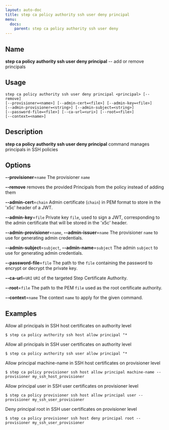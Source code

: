 ```yaml
---
layout: auto-doc
title: step ca policy authority ssh user deny principal
menu:
  docs:
    parent: step ca policy authority ssh user deny
---
```


## Name
**step ca policy authority ssh user deny principal** -- add or remove principals

## Usage

```raw
step ca policy authority ssh user deny principal <principal> [--remove]
[--provisioner=<name>] [--admin-cert=<file>] [--admin-key=<file>]
[--admin-provisioner=<string>] [--admin-subject=<string>]
[--password-file=<file>] [--ca-url=<uri>] [--root=<file>]
[--context=<name>]
```

## Description

**step ca policy authority ssh user deny principal** command manages principals in SSH policies
               
## Options


**--provisioner**=`name`
The provisioner `name`

**--remove**
removes the provided Principals from the policy instead of adding them

**--admin-cert**=`chain`
Admin certificate (`chain`) in PEM format to store in the 'x5c' header of a JWT.

**--admin-key**=`file`
Private key `file`, used to sign a JWT, corresponding to the admin certificate that will
be stored in the 'x5c' header.

**--admin-provisioner**=`name`, **--admin-issuer**=`name`
The provisioner `name` to use for generating admin credentials.

**--admin-subject**=`subject`, **--admin-name**=`subject`
The admin `subject` to use for generating admin credentials.

**--password-file**=`file`
The path to the `file` containing the password to encrypt or decrypt the private key.

**--ca-url**=`URI`
`URI` of the targeted Step Certificate Authority.

**--root**=`file`
The path to the PEM `file` used as the root certificate authority.

**--context**=`name`
The context `name` to apply for the given command.

## Examples  

Allow all principals in SSH host certificates on authority level
```shell
$ step ca policy authority ssh host allow principal "*
```

Allow all principals in SSH user certificates on authority level
```shell
$ step ca policy authority ssh user allow principal "*
```

Allow principal machine-name in SSH host certificates on provisioner level
```shell
$ step ca policy provisioner ssh host allow principal machine-name --provisioner my_ssh_host_provisioner
```

Allow principal user in SSH user certificates on provisioner level
```shell
$ step ca policy provisioner ssh host allow principal user --provisioner my_ssh_user_provisioner
```

Deny principal root in SSH user certificates on provisioner level
```shell
$ step ca policy provisioner ssh host deny principal root --provisioner my_ssh_user_provisioner
```



